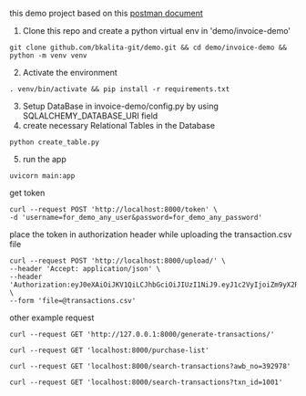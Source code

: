 
this demo project based on this [postman document](https://documenter.getpostman.com/view/17779018/UVCB943R)

1. Clone this repo and create a python virtual env in 'demo/invoice-demo'
```
git clone github.com/bkalita-git/demo.git && cd demo/invoice-demo && python -m venv venv
```
2. Activate the environment
```
. venv/bin/activate && pip install -r requirements.txt
```
3. Setup DataBase in invoice-demo/config.py by using SQLALCHEMY_DATABASE_URI field
4. create necessary Relational Tables in the Database
```
python create_table.py
```
5. run the app
```
uvicorn main:app
```

get token
```
curl --request POST 'http://localhost:8000/token' \
-d 'username=for_demo_any_user&password=for_demo_any_password'
```

place the token in authorization header while uploading the transaction.csv file
```
curl --request POST 'http://localhost:8000/upload/' \
--header 'Accept: application/json' \
--header 'Authorization:eyJ0eXAiOiJKV1QiLCJhbGciOiJIUzI1NiJ9.eyJ1c2VyIjoiZm9yX2RlbW9fYW55X3VzZXIiLCJleHAiOjE2Mzc5MTgwNDl9.v7UYuOeelpWtg_3RIiVnicHcbunmLGpcMHjfxgxwdcI' \
--form 'file=@transactions.csv'
```
other example request 
```
curl --request GET 'http://127.0.0.1:8000/generate-transactions/'
```
```
curl --request GET 'localhost:8000/purchase-list'
```
```
curl --request GET 'localhost:8000/search-transactions?awb_no=392978'
```
```
curl --request GET 'localhost:8000/search-transactions?txn_id=1001'
```
